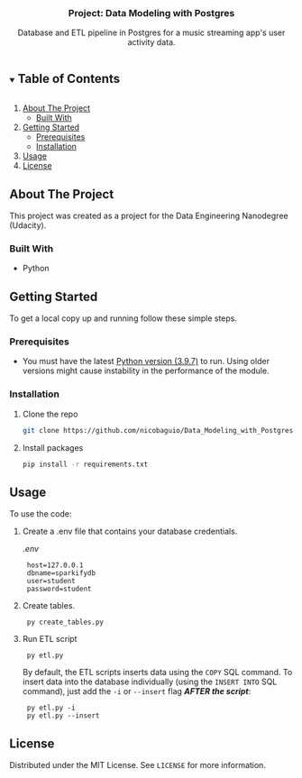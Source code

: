 <br />
<p align="center">
  <h3 align="center">Project: Data Modeling with Postgres</h3>

  <p align="center">
    Database and ETL pipeline in Postgres for a music streaming app's user activity data. 
  </p>
</p>



<!-- TABLE OF CONTENTS -->
<details open="open">
  <summary><h2 style="display: inline-block">Table of Contents</h2></summary>
  <ol>
    <li>
      <a href="#about-the-project">About The Project</a>
      <ul>
        <li><a href="#built-with">Built With</a></li>
      </ul>
    </li>
    <li>
      <a href="#getting-started">Getting Started</a>
      <ul>
        <li><a href="#prerequisites">Prerequisites</a></li>
        <li><a href="#installation">Installation</a></li>
      </ul>
    </li>
    <li><a href="#usage">Usage</a></li>
    <li><a href="#license">License</a></li>
  </ol>
</details>



<!-- ABOUT THE PROJECT -->
## About The Project

This project was created as a project for the Data Engineering Nanodegree (Udacity).


### Built With

* Python

<!-- GETTING STARTED -->
## Getting Started

To get a local copy up and running follow these simple steps.

### Prerequisites

* You must have the latest <a href="https://www.python.org/downloads/">Python version (3.9.7)</a> to run. Using older versions might cause instability in the performance of the module. 

### Installation


1. Clone the repo
   ```sh
   git clone https://github.com/nicobaguio/Data_Modeling_with_Postgres.git
   ```

2. Install packages
   ```sh
   pip install -r requirements.txt
   ```



<!-- USAGE EXAMPLES -->
## Usage
To use the code:

1. Create a .env file that contains your database credentials.

    *.env*

        host=127.0.0.1
        dbname=sparkifydb
        user=student
        password=student



2. Create tables.

        py create_tables.py

3. Run ETL script

        py etl.py

    By default, the ETL scripts inserts data using the `COPY` SQL command. To insert data into the database individually (using the `INSERT INTO` SQL command), just add the `-i` or `--insert` flag ***AFTER the script***:

        py etl.py -i
        py etl.py --insert


<!-- LICENSE -->
## License

Distributed under the MIT License. See `LICENSE` for more information.
